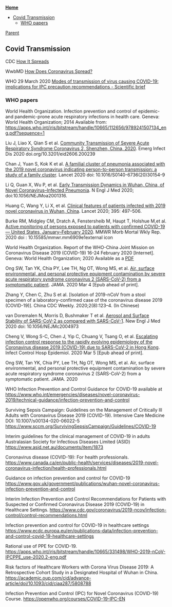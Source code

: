 <!-- START doctoc generated TOC please keep comment here to allow auto update -->
<!-- DON'T EDIT THIS SECTION, INSTEAD RE-RUN doctoc TO UPDATE -->
**[Home](#pages/blog/cv19/index)**

- [Covid Transmission](#covid-transmission)
  - [WHO papers](#who-papers)

<!-- END doctoc generated TOC please keep comment here to allow auto update -->

[Parent](#pages/blog/cv19/index)

## Covid Transmission

CDC
[How It Spreads](https://www.cdc.gov/coronavirus/2019-ncov/prevent-getting-sick/how-covid-spreads.html)

WwbMD
[How Does Coronavirus Spread?](https://www.webmd.com/lung/coronavirus-transmission-overview#1)

WHO
29 March 2020
[Modes of transmission of virus causing COVID-19: implications for IPC precaution recommendations - Scientific brief](https://www.who.int/news-room/commentaries/detail/modes-of-transmission-of-virus-causing-covid-19-implications-for-ipc-precaution-recommendations)

### WHO papers

World Health Organization. Infection prevention and control of epidemic- and pandemic-prone acute respiratory infections in health care. Geneva: World Health Organization; 2014 Available from: https://apps.who.int/iris/bitstream/handle/10665/112656/9789241507134_eng.pdf?sequence=1

Liu J, Liao X, Qian S et al. [Community Transmission of Severe Acute Respiratory Syndrome Coronavirus 2, Shenzhen, China, 2020](https://wwwnc.cdc.gov/eid/article/26/6/20-0239_article). Emerg Infect Dis 2020 doi.org/10.3201/eid2606.200239


Chan J, Yuan S, Kok K et al. [A familial cluster of pneumonia associated with the 2019 novel coronavirus indicating person-to-person transmission: a study of a family cluster](https://www.ncbi.nlm.nih.gov/pmc/articles/PMC7159286/). Lancet 2020 doi: 10.1016/S0140-6736(20)30154-9

Li Q, Guan X, Wu P, et al. [Early Transmission Dynamics in Wuhan, China, of Novel Coronavirus–Infected Pneumonia](https://www.ncbi.nlm.nih.gov/pmc/articles/PMC7121484/). N Engl J Med 2020; doi:10.1056/NEJMoa2001316.

Huang C, Wang Y, Li X, et al. [Clinical features of patients infected with 2019 novel coronavirus in Wuhan, China](https://www.ncbi.nlm.nih.gov/pmc/articles/PMC7159299/). Lancet 2020; 395: 497–506. 


Burke RM, Midgley CM, Dratch A, Fenstersheib M, Haupt T, Holshue M,et al. [Active monitoring of persons exposed to patients with confirmed COVID-19 — United States, January–February 2020](https://www.ncbi.nlm.nih.gov/pmc/articles/PMC7367094/). MMWR Morb Mortal Wkly Rep. 2020 doi : 10.15585/mmwr.mm6909e1external icon

World Health Organization. Report of the WHO-China Joint Mission on Coronavirus Disease 2019 (COVID-19) 16-24 February 2020 [Internet]. Geneva: World Health Organization; 2020 Available as a [PDF](https://www.who.int/docs/default-source/coronaviruse/who-china-joint-mission-on-covid-19-final-report.pdf)

Ong SW, Tan YK, Chia PY, Lee TH, Ng OT, Wong MS, et al. [Air, surface environmental, and personal protective equipment contamination by severe acute respiratory syndrome coronavirus 2 (SARS-CoV-2) from a symptomatic patient](https://www.ncbi.nlm.nih.gov/pmc/articles/PMC7057172/). JAMA. 2020 Mar 4 [Epub ahead of print].

Zhang Y, Chen C, Zhu S et al. [Isolation of 2019-nCoV from a stool specimen of a laboratory-confirmed case of the coronavirus disease 2019 (COVID-19)]. China CDC Weekly. 2020;2(8):123–4. (In Chinese)

van Doremalen N, Morris D, Bushmaker T et al. [Aerosol and Surface Stability of SARS-CoV-2 as compared with SARS-CoV-1](https://www.ncbi.nlm.nih.gov/pmc/articles/PMC7121658/). New Engl J Med 2020 doi: 10.1056/NEJMc2004973

Cheng V, Wong S-C, Chen J, Yip C, Chuang V, Tsang O, et al. [Escalating infection control response to the rapidly evolving epidemiology of the Coronavirus disease 2019 (COVID-19) due to SARS-CoV-2 in Hong Kong](https://www.ncbi.nlm.nih.gov/pmc/articles/PMC7137535/). Infect Control Hosp Epidemiol. 2020 Mar 5 [Epub ahead of print]. 

Ong SW, Tan YK, Chia PY, Lee TH, Ng OT, Wong MS, et al. Air, surface environmental, and personal protective equipment contamination by severe acute respiratory syndrome coronavirus 2 (SARS-CoV-2) from a symptomatic patient. JAMA. 2020

WHO Infection Prevention and Control Guidance for COVID-19 available at https://www.who.int/emergencies/diseases/novel-coronavirus-2019/technical-guidance/infection-prevention-and-control

Surviving Sepsis Campaign: Guidelines on the Management of Critically Ill Adults with Coronavirus Disease 2019 (COVID-19). Intensive Care Medicine DOI: 10.1007/s00134-020-06022-5 https://www.sccm.org/SurvivingSepsisCampaign/Guidelines/COVID-19 

Interim guidelines for the clinical management of COVID-19 in adults Australasian Society for Infectious Diseases Limited (ASID)  https://www.asid.net.au/documents/item/1873

Coronavirus disease (COVID-19): For health professionals. https://www.canada.ca/en/public-health/services/diseases/2019-novel-coronavirus-infection/health-professionals.html

Guidance on infection prevention and control for COVID-19 https://www.gov.uk/government/publications/wuhan-novel-coronavirus-infection-prevention-and-control

Interim Infection Prevention and Control Recommendations for Patients with Suspected or Confirmed Coronavirus Disease 2019 (COVID-19) in Healthcare Settings. https://www.cdc.gov/coronavirus/2019-ncov/infection-control/control-recommendations.html 

Infection prevention and control for COVID-19 in healthcare settings https://www.ecdc.europa.eu/en/publications-data/infection-prevention-and-control-covid-19-healthcare-settings 

Rational use of PPE for COVID-19. https://apps.who.int/iris/bitstream/handle/10665/331498/WHO-2019-nCoV-IPCPPE_use-2020.2-eng.pdf

Risk factors of Healthcare Workers with Corona Virus Disease 2019: A Retrospective Cohort Study in a Designated Hospital of Wuhan in China. https://academic.oup.com/cid/advance-article/doi/10.1093/cid/ciaa287/5808788

Infection Prevention and Control (IPC) for Novel Coronavirus (COVID-19) Course. https://openwho.org/courses/COVID-19-IPC-EN

